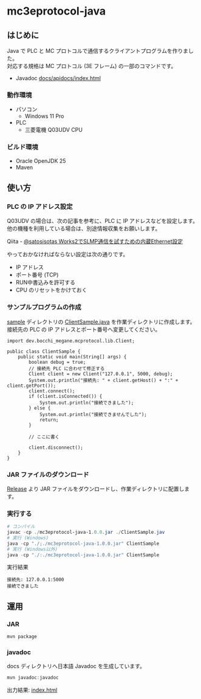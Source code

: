 # mc3eprotocol-java

## はじめに

Java で PLC と MC プロトコルで通信するクライアントプログラムを作りました。  
対応する規格は MC プロトコル (3E フレーム) の一部のコマンドです。

* Javadoc [docs/apidocs/index.html](docs/apidocs/index.html)

### 動作環境

* パソコン
  * Windows 11 Pro
* PLC
  * 三菱電機 Q03UDV CPU

### ビルド環境

* Oracle OpenJDK 25
* Maven

## 使い方

### PLC の IP アドレス設定

Q03UDV の場合は、次の記事を参考に、PLC に IP アドレスなどを設定します。他の機種を利用している場合は、別途情報収集をお願いします。

Qiita - [@satosisotas Works2でSLMP通信を試すための内蔵Ethernet設定](https://qiita.com/satosisotas/items/38f64c872d161b612071)

やっておかなければならない設定は次の通りです。
* IP アドレス
* ポート番号 (TCP)
* RUN中書込みを許可する
* CPU のリセットをかけておく

### サンプルプログラムの作成

[sample](sample) ディレクトリの [ClientSample.java](sample/ClientSample.java) を作業ディレクトリに作成します。  
接続先の PLC の IP アドレスとポート番号へ変更してください。

```
import dev.bocchi_megane.mcprotocol.lib.Client;

public class ClientSample {
    public static void main(String[] args) {
        boolean debug = true;
        // 接続先 PLC に合わせて修正する
        Client client = new Client("127.0.0.1", 5000, debug);
        System.out.println("接続先: " + client.getHost() + ":" + client.getPort());
        client.connect();
        if (client.isConnected()) {
            System.out.println("接続できました");
        } else {
            System.out.println("接続できませんでした");
            return;
        } 
        
        // ここに書く
        
        client.disconnect();
    }
}
```

### JAR ファイルのダウンロード

[Release](https://github.com/BerandaMegane/mc3eprotocol-java/releases) より JAR ファイルをダウンロードし、作業ディレクトリに配置します。

### 実行する

```powershell
# コンパイル
javac -cp ./mc3eprotocol-java-1.0.0.jar ./ClientSample.jav
# 実行 (Windows)
java -cp "./;./mc3eprotocol-java-1.0.0.jar" ClientSample
# 実行 (Windows以外)
java -cp "./:./mc3eprotocol-java-1.0.0.jar" ClientSample
```

実行結果
```
接続先: 127.0.0.1:5000
接続できました
```

## 運用

### JAR

```powershell
mvn package
```

### javadoc

docs ディレクトリへ日本語 Javadoc を生成しています。

```powershell
mvn javadoc:javadoc
```

出力結果: [index.html](docs/apidocs/index.html)

